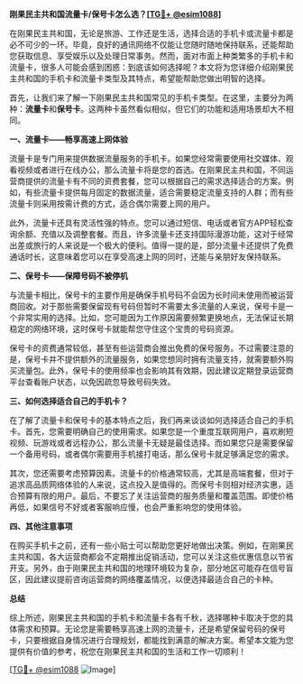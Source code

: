 **刚果民主共和国流量卡/保号卡怎么选？[[TG💪+ @esim1088](https://t.me/s/esim1088)]**

在刚果民主共和国，无论是旅游、工作还是生活，选择合适的手机卡或流量卡都是必不可少的一环。毕竟，良好的通讯网络不仅能让您随时随地保持联系，还能帮助您获取信息、享受娱乐以及处理日常事务。然而，面对市面上种类繁多的手机卡和流量卡，很多人可能会感到困惑：到底该如何选择呢？本文将为您详细介绍刚果民主共和国的手机卡和流量卡类型及其特点，希望能帮助您做出明智的选择。

首先，让我们来了解一下刚果民主共和国常见的手机卡类型。在这里，主要分为两种：**流量卡**和**保号卡**。这两种卡虽然看似相似，但它们的功能和适用场景却大不相同。

**一、流量卡——畅享高速上网体验**

流量卡是专门用来提供数据流量服务的手机卡。如果您经常需要使用社交媒体、观看视频或者进行在线办公，那么流量卡将是您的首选。在刚果民主共和国，不同运营商提供的流量卡有不同的资费套餐，您可以根据自己的需求选择适合的方案。例如，有些流量卡提供每月固定的数据流量，适合需要稳定流量支持的人群；而有些流量卡则采用按需计费的方式，适合偶尔需要上网的用户。

此外，流量卡还具有灵活性强的特点。您可以通过短信、电话或者官方APP轻松查询余额、充值以及调整套餐。而且，许多流量卡还支持国际漫游功能，这对于经常出差或旅行的人来说是一个极大的便利。值得一提的是，部分流量卡还提供了免费通话时长，这意味着您可以在享受高速上网的同时，还能与亲朋好友保持联系。

**二、保号卡——保障号码不被停机**

与流量卡相比，保号卡的主要作用是确保手机号码不会因为长时间未使用而被运营商回收。对于那些需要保留现有号码但暂时不需要太多流量的人来说，保号卡是一个非常实用的选择。比如，您可能因为工作原因需要频繁更换地点，无法保证长期稳定的网络环境，这时保号卡就能帮您守住这个宝贵的号码资源。

保号卡的资费通常较低，甚至有些运营商会推出免费的保号服务。不过需要注意的是，保号卡并不提供额外的流量服务，如果您想同时拥有流量支持，就需要额外购买流量包。此外，保号卡的使用频率也会影响其有效期，因此建议定期登录运营商平台查看账户状态，以免因疏忽导致号码失效。

**三、如何选择适合自己的手机卡？**

在了解了流量卡和保号卡的基本特点之后，我们再来谈谈如何选择适合自己的手机卡。首先，您需要明确自己的使用需求。如果您是一个重度互联网用户，喜欢刷短视频、玩游戏或者远程办公，那么流量卡无疑是最佳选择。而如果您只是需要保留一个备用号码，或者偶尔需要用手机接打电话，那么保号卡就足够满足您的需求。

其次，您还需要考虑预算因素。流量卡的价格通常较高，尤其是高端套餐，但对于追求高品质网络体验的人来说，这点投入是值得的。而保号卡则相对经济实惠，适合预算有限的用户。最后，不要忘了关注运营商的服务质量和覆盖范围。即使价格再低，如果信号不好或者客服响应慢，也会严重影响您的使用体验。

**四、其他注意事项**

在购买手机卡之前，还有一些小贴士可以帮助您更好地做出决策。例如，在刚果民主共和国，各大运营商都会不定期推出促销活动，您可以关注这些优惠信息以节省开支。另外，由于刚果民主共和国的地理环境较为复杂，部分地区可能存在信号盲区，因此建议提前咨询运营商的网络覆盖情况，以便选择最适合自己的卡种。

**总结**

综上所述，刚果民主共和国的手机卡和流量卡各有千秋，选择哪种卡取决于您的具体需求和预算。无论您是需要畅享高速上网的流量卡，还是希望保留号码的保号卡，只要根据自身情况进行合理规划，都能找到满意的解决方案。希望本文能为您提供有价值的参考，祝您在刚果民主共和国的生活和工作一切顺利！

[[TG💪+ @esim1088](https://t.me/s/esim1088) ![Image](https://i.postimg.cc/4NQfJmqS/Snipaste-2025-05-13-00-14-12.png)]